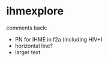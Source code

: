 # ihmexplore

comments back:
- PN for IHME in f2a (including HIV+)
- horizontal line?
- larger text
